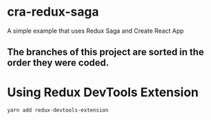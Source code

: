 # cra-redux-saga
A simple example that uses Redux Saga and Create React App
## The branches of this project are sorted in the order they were coded.

# Using Redux DevTools Extension
```yarn add redux-devtools-extension```
